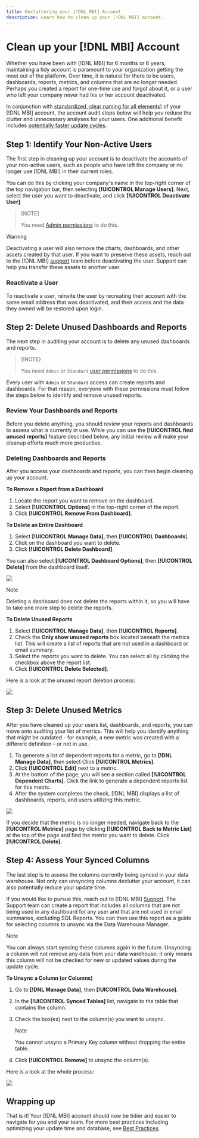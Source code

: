 ```yaml
---
title: Decluttering your [!DNL MBI] Account
description: Learn how to clean up your [!DNL MBI] account. 
---
```

# Clean up your [!DNL MBI] Account

Whether you have been with [!DNL MBI] for 6 months or 6 years, maintaining a tidy account is paramount to your organization getting the most out of the platform. Over time, it is natural for there to be users, dashboards, reports, metrics, and columns that are no longer needed. Perhaps you created a report for one-time use and forgot about it, or a user who left your company never had his or her account deactivated.

In conjunction with [standardized, clear naming for all elements](../best-practices/naming-elements.md)) of your [!DNL MBI] account, the account audit steps below will help you reduce the clutter and unnecessary analyses for your users. One additional benefit includes [potentially faster update cycles](../best-practices/reduce-update-cycle-time.md).

## Step 1: Identify Your Non-Active Users

The first step in cleaning up your account is to deactivate the accounts of your non-active users, such as people who have left the company or no longer use [!DNL MBI] in their current roles.

You can do this by clicking your company's name in the top-right corner of the top navigation bar, then selecting **[!UICONTROL Manage Users]**. Next, select the user you want to deactivate, and click **[!UICONTROL Deactivate User]**. 

>[NOTE]
>
>You need [Admin permissions](../administrator/user-management/user-management.md) to do this.

>[!WARNING]
>
>Deactivating a user will also remove the charts, dashboards, and other assets created by that user. If you want to preserve these assets, reach out to the [!DNL MBI] [support](../getting-started/support.md) team before deactivating the user. Support can help you transfer these assets to another user.

### Reactivate a User

To reactivate a user, reinvite the user by recreating their account with the same email address that was deactivated, and their access and the data they owned will be restored upon login.

## Step 2: Delete Unused Dashboards and Reports

The next step in auditing your account is to delete any unused dashboards and reports. 

>[!NOTE}
>
>You need `Admin` or `Standard` [user permissions](../administrator/user-management/user-management.md) to do this.

Every user with `Admin` or `Standard` access can create reports and dashboards. For that reason, everyone with these permissions must follow the steps below to identify and remove unused reports.

### Review Your Dashboards and Reports

Before you delete anything, you should review your reports and dashboards to assess what is currently in use. While you can use the **[!UICONTROL find unused reports]** feature described below, any initial review will make your cleanup efforts much more productive.

### Deleting Dashboards and Reports

After you access your dashboards and reports, you can then begin cleaning up your account.

**To Remove a Report from a Dashboard**

1. Locate the report you want to remove on the dashboard.
1. Select **[!UICONTROL Options]** in the top-right corner of the report.
1. Click **[!UICONTROL Remove From Dashboard]**.

**To Delete an Entire Dashboard**

1. Select **[!UICONTROL Manage Data]**, then **[!UICONTROL Dashboards**].
1. Click on the dashboard you want to delete.
1. Click **[!UICONTROL Delete Dashboard]**.

You can also select **[!UICONTROL Dashboard Options]**, then **[!UICONTROL Delete]** from the dashboard itself.

![](../../mbi/assets/Delete_from_dashboard.png)

>[!NOTE]
>
>Deleting a dashboard does not delete the reports within it, so you will have to take one more step to delete the reports.

**To Delete Unused Reports**

1. Select **[!UICONTROL Manage Data]**, then **[!UICONTROL Reports]**.
1. Check the **Only show unused reports** box located beneath the metrics list. This will create a list of reports that are not used in a dashboard or email summary.
1. Select the reports you want to delete. You can select all by clicking the checkbox above the report list.
1. Click **[!UICONTROL Delete Selected]**.

Here is a look at the unused report deletion process:

![](../../mbi/assets/unused_reports.png)

## Step 3: Delete Unused Metrics

After you have cleaned up your users list, dashboards, and reports, you can move onto auditing your list of metrics. This will help you identify anything that might be outdated - for example, a new metric was created with a different definition - or not in use.

1. To generate a list of dependent reports for a metric, go to **[!DNL Manage Data]**, then select Click **[!UICONTROL Metrics]**.
1. Click **[!UICONTROL Edit]** next to a metric.
1. At the bottom of the page, you will see a section called **[!UICONTROL Dependent Charts]**. Click the link to generate a dependent reports list for this metric.
1. After the system completes the check, [!DNL MBI] displays a list of dashboards, reports, and users utilizing this metric.

![](../../mbi/assets/report_dependecies.png)

If you decide that the metric is no longer needed, navigate back to the **[!UICONTROL Metrics]** page by clicking **[!UICONTROL Back to Metric List]** at the top of the page and find the metric you want to delete. Click **[!UICONTROL Delete]**.

## Step 4: Assess Your Synced Columns

The last step is to assess the columns currently being synced in your data warehouse. Not only can unsyncing columns declutter your account, it can also potentially reduce your update time.

If you would like to pursue this, reach out to [!DNL MBI] [Support](../getting-started/support.md). The Support team can create a report that includes all columns that are not being used in any dashboard for any user and that are not used in email summaries, excluding SQL Reports. You can then use this report as a guide for selecting columns to unsync via the Data Warehouse Manager.

>[!NOTE]
>
>You can always start syncing these columns again in the future. Unsyncing a column will not remove any data from your data warehouse; it only means this column will not be checked for new or updated values during the update cycle.

**To Unsync a Column (or Columns)**

1. Go to **[!DNL Manage Data]**, then **[!UICONTROL Data Warehouse]**.
1. In the **[!UICONTROL Synced Tables]** list, navigate to the table that contains the column.
1. Check the box(es) next to the column(s) you want to unsync. 
   >[!NOTE]
   >
   >You cannot unsync a Primary Key column without dropping the entire table.

1. Click **[!UICONTROL Remove]** to unsync the column(s).

Here is a look at the whole process:

![](../../mbi/assets/drop_column.png)

## Wrapping up

That is it! Your [!DNL MBI] account should now be tidier and easier to navigate for you and your team. For more best practices including optimizing your update time and database, see [Best Practices](../best-practices.md).
